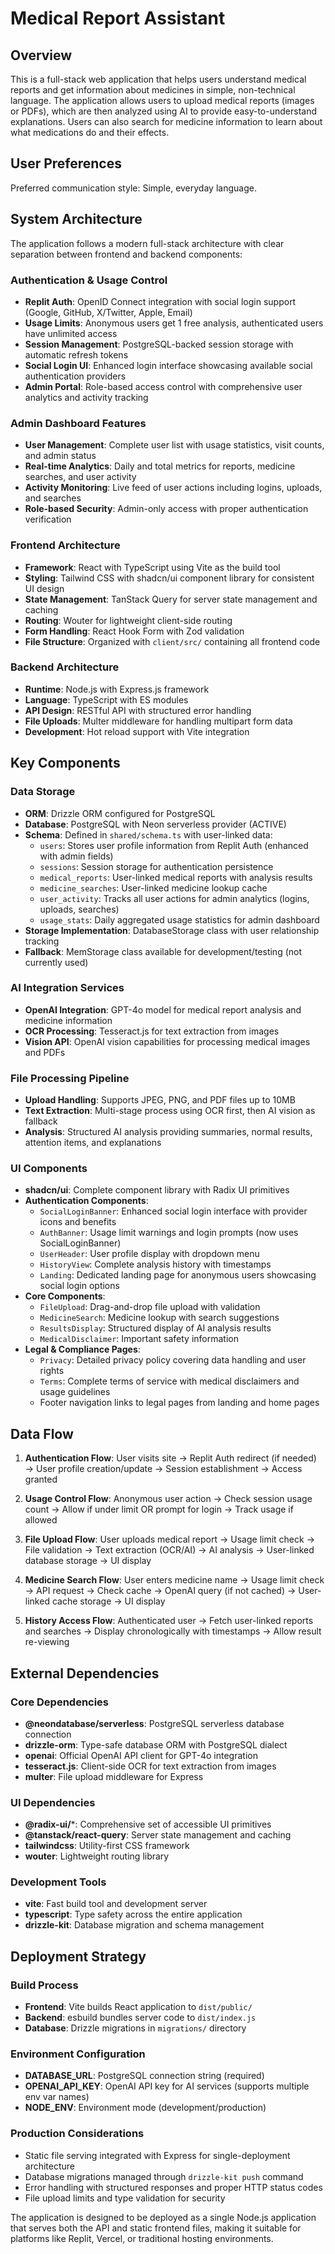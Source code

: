 # Medical Report Assistant

## Overview

This is a full-stack web application that helps users understand medical reports and get information about medicines in simple, non-technical language. The application allows users to upload medical reports (images or PDFs), which are then analyzed using AI to provide easy-to-understand explanations. Users can also search for medicine information to learn about what medications do and their effects.

## User Preferences

Preferred communication style: Simple, everyday language.

## System Architecture

The application follows a modern full-stack architecture with clear separation between frontend and backend components:

### Authentication & Usage Control
- **Replit Auth**: OpenID Connect integration with social login support (Google, GitHub, X/Twitter, Apple, Email)
- **Usage Limits**: Anonymous users get 1 free analysis, authenticated users have unlimited access
- **Session Management**: PostgreSQL-backed session storage with automatic refresh tokens
- **Social Login UI**: Enhanced login interface showcasing available social authentication providers
- **Admin Portal**: Role-based access control with comprehensive user analytics and activity tracking

### Admin Dashboard Features
- **User Management**: Complete user list with usage statistics, visit counts, and admin status
- **Real-time Analytics**: Daily and total metrics for reports, medicine searches, and user activity
- **Activity Monitoring**: Live feed of user actions including logins, uploads, and searches
- **Role-based Security**: Admin-only access with proper authentication verification

### Frontend Architecture
- **Framework**: React with TypeScript using Vite as the build tool
- **Styling**: Tailwind CSS with shadcn/ui component library for consistent UI design
- **State Management**: TanStack Query for server state management and caching
- **Routing**: Wouter for lightweight client-side routing
- **Form Handling**: React Hook Form with Zod validation
- **File Structure**: Organized with `client/src/` containing all frontend code

### Backend Architecture
- **Runtime**: Node.js with Express.js framework
- **Language**: TypeScript with ES modules
- **API Design**: RESTful API with structured error handling
- **File Uploads**: Multer middleware for handling multipart form data
- **Development**: Hot reload support with Vite integration

## Key Components

### Data Storage
- **ORM**: Drizzle ORM configured for PostgreSQL
- **Database**: PostgreSQL with Neon serverless provider (ACTIVE)
- **Schema**: Defined in `shared/schema.ts` with user-linked data:
  - `users`: Stores user profile information from Replit Auth (enhanced with admin fields)
  - `sessions`: Session storage for authentication persistence
  - `medical_reports`: User-linked medical reports with analysis results
  - `medicine_searches`: User-linked medicine lookup cache
  - `user_activity`: Tracks all user actions for admin analytics (logins, uploads, searches)
  - `usage_stats`: Daily aggregated usage statistics for admin dashboard
- **Storage Implementation**: DatabaseStorage class with user relationship tracking
- **Fallback**: MemStorage class available for development/testing (not currently used)

### AI Integration Services
- **OpenAI Integration**: GPT-4o model for medical report analysis and medicine information
- **OCR Processing**: Tesseract.js for text extraction from images
- **Vision API**: OpenAI vision capabilities for processing medical images and PDFs

### File Processing Pipeline
- **Upload Handling**: Supports JPEG, PNG, and PDF files up to 10MB
- **Text Extraction**: Multi-stage process using OCR first, then AI vision as fallback
- **Analysis**: Structured AI analysis providing summaries, normal results, attention items, and explanations

### UI Components
- **shadcn/ui**: Complete component library with Radix UI primitives
- **Authentication Components**:
  - `SocialLoginBanner`: Enhanced social login interface with provider icons and benefits
  - `AuthBanner`: Usage limit warnings and login prompts (now uses SocialLoginBanner)
  - `UserHeader`: User profile display with dropdown menu
  - `HistoryView`: Complete analysis history with timestamps
  - `Landing`: Dedicated landing page for anonymous users showcasing social login options
- **Core Components**: 
  - `FileUpload`: Drag-and-drop file upload with validation
  - `MedicineSearch`: Medicine lookup with search suggestions
  - `ResultsDisplay`: Structured display of AI analysis results
  - `MedicalDisclaimer`: Important safety information
- **Legal & Compliance Pages**:
  - `Privacy`: Detailed privacy policy covering data handling and user rights
  - `Terms`: Complete terms of service with medical disclaimers and usage guidelines
  - Footer navigation links to legal pages from landing and home pages

## Data Flow

1. **Authentication Flow**: User visits site → Replit Auth redirect (if needed) → User profile creation/update → Session establishment → Access granted

2. **Usage Control Flow**: Anonymous user action → Check session usage count → Allow if under limit OR prompt for login → Track usage if allowed

3. **File Upload Flow**: User uploads medical report → Usage limit check → File validation → Text extraction (OCR/AI) → AI analysis → User-linked database storage → UI display

4. **Medicine Search Flow**: User enters medicine name → Usage limit check → API request → Check cache → OpenAI query (if not cached) → User-linked cache storage → UI display

5. **History Access Flow**: Authenticated user → Fetch user-linked reports and searches → Display chronologically with timestamps → Allow result re-viewing

## External Dependencies

### Core Dependencies
- **@neondatabase/serverless**: PostgreSQL serverless database connection
- **drizzle-orm**: Type-safe database ORM with PostgreSQL dialect
- **openai**: Official OpenAI API client for GPT-4o integration
- **tesseract.js**: Client-side OCR for text extraction from images
- **multer**: File upload middleware for Express

### UI Dependencies
- **@radix-ui/***: Comprehensive set of accessible UI primitives
- **@tanstack/react-query**: Server state management and caching
- **tailwindcss**: Utility-first CSS framework
- **wouter**: Lightweight routing library

### Development Tools
- **vite**: Fast build tool and development server
- **typescript**: Type safety across the entire application
- **drizzle-kit**: Database migration and schema management

## Deployment Strategy

### Build Process
- **Frontend**: Vite builds React application to `dist/public/`
- **Backend**: esbuild bundles server code to `dist/index.js`
- **Database**: Drizzle migrations in `migrations/` directory

### Environment Configuration
- **DATABASE_URL**: PostgreSQL connection string (required)
- **OPENAI_API_KEY**: OpenAI API key for AI services (supports multiple env var names)
- **NODE_ENV**: Environment mode (development/production)

### Production Considerations
- Static file serving integrated with Express for single-deployment architecture
- Database migrations managed through `drizzle-kit push` command
- Error handling with structured responses and proper HTTP status codes
- File upload limits and type validation for security

The application is designed to be deployed as a single Node.js application that serves both the API and static frontend files, making it suitable for platforms like Replit, Vercel, or traditional hosting environments.